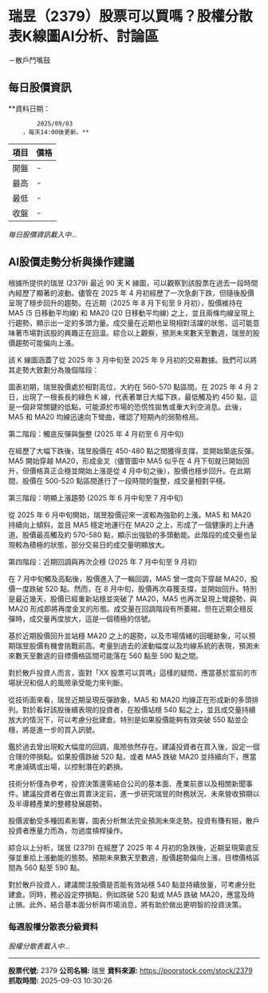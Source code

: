 # 瑞昱（2379）股票可以買嗎？股權分散表K線圖AI分析、討論區
－散戶鬥嘴鼓

## 每日股價資訊

**資料日期：
        
            2025/09/03
        ，每天14:00後更新。**

| 項目 | 價格 |
|------|------|
| 開盤 | - |
| 最高 | - |
| 最低 | - |
| 收盤 | - |

*每日股價資訊載入中...*

## AI股價走勢分析與操作建議

根據所提供的瑞昱 (2379) 最近 90 天 K 線圖，可以觀察到該股票在過去一段時間內經歷了顯著的波動。儘管在 2025 年 4 月初經歷了一次急劇下跌，但隨後股價呈現了穩步回升的趨勢。在近期（2025 年 8 月下旬至 9 月初），股價維持在 MA5 (5 日移動平均線) 和 MA20 (20 日移動平均線) 之上，並且兩條均線呈現上行趨勢，顯示出一定的多頭力量。成交量在近期也呈現相對活躍的狀態，這可能意味著市場對該股的興趣正在回溫。綜合以上觀察，預測未來數天至數週，瑞昱的股價趨勢可能偏向上漲。

該 K 線圖涵蓋了從 2025 年 3 月中旬至 2025 年 9 月初的交易數據。我們可以將其走勢大致劃分為幾個階段：

圖表初期，瑞昱股價處於相對高位，大約在 560-570 點區間。在 2025 年 4 月 2 日，出現了一根長長的綠色 K 線，代表著單日大幅下跌，最低觸及約 450 點，這是一個非常關鍵的低點，可能源於市場的恐慌性拋售或重大利空消息。此後，MA5 和 MA20 均線迅速向下彎曲，確認了短期內的弱勢格局。

第二階段：觸底反彈與盤整 (2025 年 4 月初至 6 月中旬)

在經歷了大幅下跌後，瑞昱股價在 450-480 點之間獲得支撐，並開始築底反彈。MA5 開始穿越 MA20，形成金叉（儘管圖中 MA5 似乎在 4 月下旬就已開始回升，但價格真正企穩並開始上漲是從 4 月中旬之後），股價也穩步回升。在此期間，股價在 500-520 點區間進行了一段時間的盤整，成交量相對平穩。

第三階段：明顯上漲趨勢 (2025 年 6 月中旬至 7 月中旬)

從 2025 年 6 月中旬開始，瑞昱股價迎來一波較為強勁的上漲。MA5 和 MA20 持續向上傾斜，並且 MA5 穩定地運行在 MA20 之上，形成了一個健康的上升通道。股價最高觸及約 570-580 點，顯示出強勁的多頭動能。此階段的成交量也呈現較為積極的狀態，部分交易日的成交量明顯放大。

第四階段：近期回調與再次企穩 (2025 年 7 月中旬至 9 月初)

在 7 月中旬觸及高點後，股價進入了一輪回調，MA5 曾一度向下穿越 MA20，股價一度跌破 520 點。然而，在 8 月中旬，股價再次尋獲支撐，並開始回升。特別是最近幾天，股價已經重新站穩並突破了 MA20，MA5 也再次呈現上彎趨勢，與 MA20 形成即將再度金叉的形態。成交量在回調階段有所萎縮，但在近期企穩反彈時，成交量再度放大，這是一個積極的信號。

基於近期股價回升並站穩 MA20 之上的趨勢，以及市場情緒的回暖跡象，可以預期瑞昱股價有機會挑戰前高。考量到過去的波動幅度以及均線系統的表現，預測未來數天至數週的目標價格區間可能落在 560 點至 590 點之間。

對於散戶投資人而言，面對「XX 股票可以買嗎」這樣的疑問，應當基於當前的市場狀況和個人的風險承受能力來判斷。

從技術面來看，瑞昱近期呈現反彈跡象，MA5 和 MA20 均線正在形成新的多頭排列。對於看好該股後續表現的投資者，在股價站穩 540 點之上，並且成交量持續放大的情況下，可以考慮分批建倉。特別是如果股價能夠有效突破 550 點並企穩，將是進一步的買入訊號。

鑑於過去曾出現較大幅度的回調，風險依然存在。建議投資者在買入後，設定一個合理的停損點。如果股價跌破 520 點，或者 MA5 跌破 MA20 並持續向下，應當考慮減碼或出場，以控制潛在的虧損。

技術分析僅為參考，投資決策還需結合公司的基本面、產業前景以及相關新聞事件。建議投資者在做出買賣決定前，進一步研究瑞昱的財務狀況、未來營收預期以及半導體產業的整體發展趨勢。

股價波動受多種因素影響，圖表分析無法完全預測未來走勢。投資有賺有賠，散戶投資者應量力而為，勿過度槓桿操作。

綜合以上分析，瑞昱 (2379) 在經歷了 2025 年 4 月初的急跌後，近期呈現築底反彈並重拾上漲動能的態勢。預期未來數天至數週，股價趨勢偏向上漲，目標價格區間為 560 點至 590 點。

對於散戶投資人，建議關注股價是否能有效站穩 540 點並持續放量，可考慮分批建倉。同時，務必設定停損點，例如跌破 520 點或 MA5 跌破 MA20，應當及時止損。此外，結合基本面分析與市場消息，將有助於做出更明智的投資決策。

### 每週股權分散表分級資料

*股權分散表載入中...*

---

**股票代號:** 2379
**公司名稱:** 瑞昱
**資料來源:** https://poorstock.com/stock/2379
**抓取時間:** 2025-09-03 10:30:26